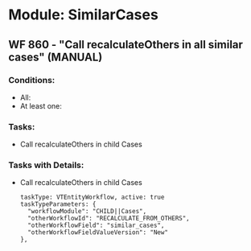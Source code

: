 # Module: SimilarCases
<a id="user-content-wf-860" href="#wf-860"></a>
## WF 860 - "Call recalculateOthers in all similar cases" (MANUAL)
### Conditions:
- All:
- At least one:
### Tasks:
- Call recalculateOthers in child Cases
### Tasks with Details:
- Call recalculateOthers in child Cases
    ``` 
    taskType: VTEntityWorkflow, active: true 
    taskTypeParameters: {
      "workflowModule": "CHILD||Cases",
      "otherWorkflowId": "RECALCULATE_FROM_OTHERS",
      "otherWorkflowField": "similar_cases",
      "otherWorkflowFieldValueVersion": "New"
    }, 
    ``` 

